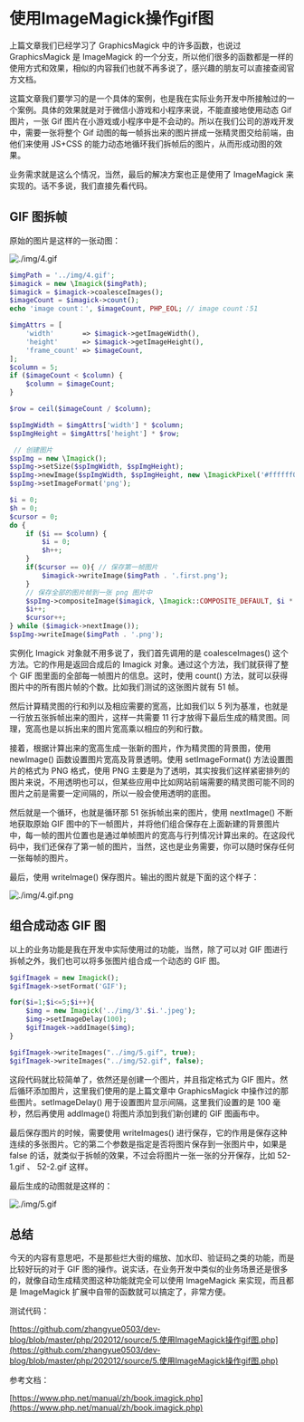 # 使用ImageMagick操作gif图

上篇文章我们已经学习了 GraphicsMagick 中的许多函数，也说过 GraphicsMagick 是 ImageMagick 的一个分支，所以他们很多的函数都是一样的使用方式和效果，相似的内容我们也就不再多说了，感兴趣的朋友可以直接查阅官方文档。

这篇文章我们要学习的是一个具体的案例，也是我在实际业务开发中所接触过的一个案例。具体的效果就是对于微信小游戏和小程序来说，不能直接地使用动态 Gif 图片，一张 Gif 图片在小游戏或小程序中是不会动的。所以在我们公司的游戏开发中，需要一张将整个 Gif 动图的每一帧拆出来的图片拼成一张精灵图交给前端，由他们来使用 JS+CSS 的能力动态地循环我们拆帧后的图片，从而形成动图的效果。

业务需求就是这么个情况，当然，最后的解决方案也正是使用了 ImageMagick 来实现的。话不多说，我们直接先看代码。

## GIF 图拆帧

原始的图片是这样的一张动图：

![./img/4.gif](./img/4.gif)

```php
$imgPath = '../img/4.gif';
$imagick = new \Imagick($imgPath);
$imagick = $imagick->coalesceImages();
$imageCount = $imagick->count();
echo 'image count：', $imageCount, PHP_EOL; // image count：51

$imgAttrs = [
    'width'       => $imagick->getImageWidth(),
    'height'      => $imagick->getImageHeight(),
    'frame_count' => $imageCount,
];
$column = 5;
if ($imageCount < $column) {
    $column = $imageCount;
}

$row = ceil($imageCount / $column);

$spImgWidth = $imgAttrs['width'] * $column;
$spImgHeight = $imgAttrs['height'] * $row;

 // 创建图片
$spImg = new \Imagick();
$spImg->setSize($spImgWidth, $spImgHeight);
$spImg->newImage($spImgWidth, $spImgHeight, new \ImagickPixel('#ffffff00'));
$spImg->setImageFormat('png');

$i = 0;
$h = 0;
$cursor = 0;
do {
    if ($i == $column) {
        $i = 0;
        $h++;
    }
    if($cursor == 0){ // 保存第一帧图片
        $imagick->writeImage($imgPath . '.first.png');
    }
    // 保存全部的图片帧到一张 png 图片中
    $spImg->compositeImage($imagick, \Imagick::COMPOSITE_DEFAULT, $i * $imgAttrs['width'], $h * $imgAttrs['height']);
    $i++;
    $cursor++;
} while ($imagick->nextImage());
$spImg->writeImage($imgPath . '.png');
```

实例化 Imagick 对象就不用多说了，我们首先调用的是 coalesceImages() 这个方法。它的作用是返回合成后的 Imagick 对象。通过这个方法，我们就获得了整个 GIF 图里面的全部每一帧图片的信息。这时，使用 count() 方法，就可以获得图片中的所有图片帧的个数。比如我们测试的这张图片就有 51 帧。

然后计算精灵图的行和列以及相应需要的宽高，比如我们以 5 列为基准，也就是一行放五张拆帧出来的图片，这样一共需要 11 行才放得下最后生成的精灵图。同理，宽高也是以拆出来的图片宽高乘以相应的列和行数。

接着，根据计算出来的宽高生成一张新的图片，作为精灵图的背景图，使用 newImage() 函数设置图片宽高及背景透明。使用 setImageFormat() 方法设置图片的格式为 PNG 格式，使用 PNG 主要是为了透明，其实按我们这样紧密排列的图片来说，不用透明也可以，但某些应用中比如网站前端需要的精灵图可能不同的图片之前是需要一定间隔的，所以一般会使用透明的底图。

然后就是一个循环，也就是循环那 51 张拆帧出来的图片，使用 nextImage() 不断地获取原始 GIF 图中的下一帧图片，并将他们组合保存在上面新建的背景图片中，每一帧的图片位置也是通过单帧图片的宽高与行列情况计算出来的。在这段代码中，我们还保存了第一帧的图片，当然，这也是业务需要，你可以随时保存任何一张每帧的图片。

最后，使用 writeImage() 保存图片。输出的图片就是下面的这个样子：

![./img/4.gif.png](./img/4.gif.png)

## 组合成动态 GIF 图

以上的业务功能是我在开发中实际使用过的功能，当然，除了可以对 GIF 图进行拆帧之外，我们也可以将多张图片组合成一个动态的 GIF 图。

```php
$gifImagek = new Imagick();
$gifImagek->setFormat('GIF');

for($i=1;$i<=5;$i++){
    $img = new Imagick('../img/3'.$i.'.jpeg');
    $img->setImageDelay(100);
    $gifImagek->addImage($img);
}

$gifImagek->writeImages("../img/5.gif", true);
$gifImagek->writeImages("../img/52.gif", false);
```

这段代码就比较简单了，依然还是创建一个图片，并且指定格式为 GIF 图片。然后循环添加图片，这里我们使用的是上篇文章中 GraphicsMagick 中操作过的那些图片。setImageDelay() 用于设置图片显示间隔，这里我们设置的是 100 毫秒，然后再使用 addImage() 将图片添加到我们新创建的 GIF 图画布中。

最后保存图片的时候，需要使用 writeImages() 进行保存，它的作用是保存这种连续的多张图片。它的第二个参数是指定是否将图片保存到一张图片中，如果是 false 的话，就类似于拆帧的效果，不过会将图片一张一张的分开保存，比如 52-1.gif 、 52-2.gif 这样。

最后生成的动图就是这样的：

![./img/5.gif](./img/5.gif)

## 总结

今天的内容有意思吧，不是那些烂大街的缩放、加水印、验证码之类的功能，而是比较好玩的对于 GIF 图的操作。说实话，在业务开发中类似的业务场景还是很多的，就像自动生成精灵图这种功能就完全可以使用 ImageMagick 来实现，而且都是 ImageMagick 扩展中自带的函数就可以搞定了，非常方便。

测试代码：

[https://github.com/zhangyue0503/dev-blog/blob/master/php/202012/source/5.使用ImageMagick操作gif图.php](https://github.com/zhangyue0503/dev-blog/blob/master/php/202012/source/5.使用ImageMagick操作gif图.php)

参考文档：

[https://www.php.net/manual/zh/book.imagick.php](https://www.php.net/manual/zh/book.imagick.php)